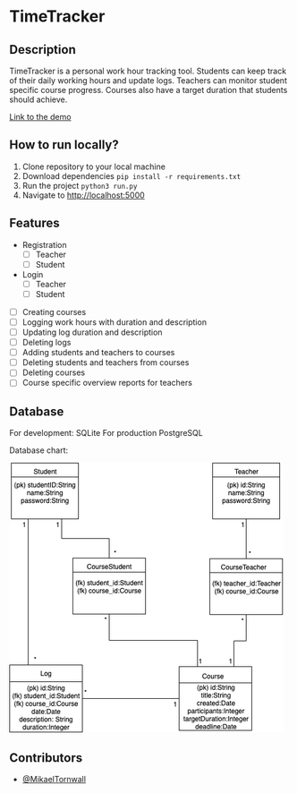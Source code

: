 # TimeTracker

## Description

TimeTracker is a personal work hour tracking tool. Students can keep track of their daily working hours and update logs. Teachers can monitor student specific course progress. Courses also have a target duration that students should achieve.

[Link to the demo](https://tsoha-timetracker.herokuapp.com/)

## How to run locally?

1. Clone repository to your local machine
2. Download dependencies `pip install -r requirements.txt`
3. Run the project `python3 run.py`
4. Navigate to [http://localhost:5000](http://locahost:5000)

## Features

* Registration
  - [ ] Teacher
  - [ ] Student
* Login
  - [ ] Teacher
  - [ ] Student
- [ ] Creating courses
- [ ] Logging work hours with duration and description
- [ ] Updating log duration and description
- [ ] Deleting logs
- [ ] Adding students and teachers to courses
- [ ] Deleting students and teachers from courses
- [ ] Deleting courses
- [ ] Course specific overview reports for teachers

## Database

For development: SQLite
For production PostgreSQL

Database chart:

![database chart](https://github.com/MikaelTornwall/timetracker/blob/master/timetracker.png)

## Contributors

* [@MikaelTornwall](https://github.com/MikaelTornwall/)
